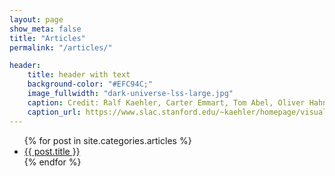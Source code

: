 ```yaml
---
layout: page
show_meta: false
title: "Articles"
permalink: "/articles/"

header:
    title: header with text
    background-color: "#EFC94C;"
    image_fullwidth: "dark-universe-lss-large.jpg"
    caption: Credit: Ralf Kaehler, Carter Emmart, Tom Abel, Oliver Hahn
    caption_url: https://www.slac.stanford.edu/~kaehler/homepage/visualizations/images/
---
```

<ul>
    {% for post in site.categories.articles %}
    <li><a href="{{ site.url }}{{ site.baseurl }}{{ post.url }}">{{ post.title }}</a></li>
    {% endfor %}
</ul>
